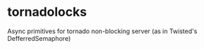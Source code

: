 tornadolocks
============

Async primitives for tornado non-blocking server (as in Twisted's DefferredSemaphore)